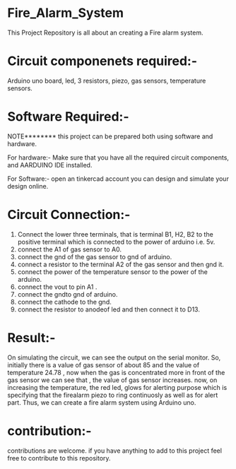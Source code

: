 # Fire_Alarm_System
This Project Repository is all about an creating a Fire alarm system.

# Circuit componenets required:-
Arduino uno board, led, 3 resistors, piezo, gas sensors, temperature sensors.

# Software Required:-
NOTE******** this project can be prepared both using software and hardware.

For hardware:- Make sure that you have all the required circuit components, and AARDUINO IDE installed.

For Software:- open an tinkercad account you can design and simulate your design online.

# Circuit Connection:-
1. Connect the lower three terminals, that is terminal B1, H2, B2 to the positive terminal which is connected to the power of arduino i.e. 5v.
2. connect the A1 of gas sensor to A0.
3. connect the gnd of the gas sensor to gnd of arduino.
4. connect a resistor to the terminal A2 of the gas sensor and then gnd it.
5. connect the power of the temperature sensor to the power of the arduino.
6. connect the vout to pin A1 .
7. connect the gndto gnd of arduino.
8. connect the cathode to the gnd.
9. connect the resistor to anodeof led and then connect it to D13.

# Result:-
On simulating the circuit, we can see the output on the serial monitor. So, initially there is a value of gas sensor of about 85 and the value of temperature 24.78 , now when the gas is concentrated more in front of the gas sensor we can see that , the value of gas sensor increases. now, on increasing the temperature, the red led, glows for alerting purpose which is specifying that the firealarm piezo to ring continuosly as well as for alert part. Thus, we can create a fire alarm system using Arduino uno.

# contribution:-
contributions are welcome. if you have anything to add to this project feel free to contribute to this repository.
